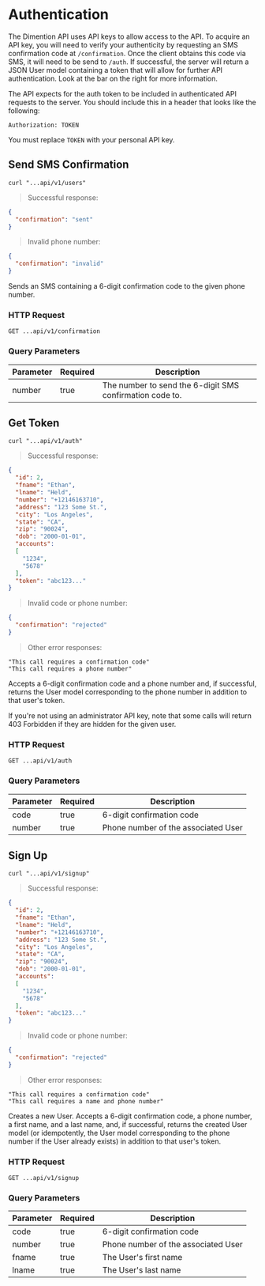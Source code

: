 # Authentication

The Dimention API uses API keys to allow access to the API. To acquire an API key, you will need to verify your authenticity by requesting an SMS confirmation code at `/confirmation`. Once the client obtains this code via SMS, it will need to be send to `/auth`. If successful, the server will return a JSON User model containing a token that will allow for further API authentication. Look at the bar on the right for more information.

The API expects for the auth token to be included in authenticated API requests to the server. You should include this in a header that looks like the following:

`Authorization: TOKEN`

<aside class="notice">
You must replace <code>TOKEN</code> with your personal API key.
</aside>

## Send SMS Confirmation

```shell
curl "...api/v1/users"
```

> Successful response:

```json
{
  "confirmation": "sent"
}
```

> Invalid phone number:

```json
{
  "confirmation": "invalid"
}
```

Sends an SMS containing a 6-digit confirmation code to the given phone number.

### HTTP Request

`GET ...api/v1/confirmation`

### Query Parameters

Parameter | Required | Description
--------- | ------- | -----------
number | true | The number to send the 6-digit SMS confirmation code to.

## Get Token

```shell
curl "...api/v1/auth"
```

> Successful response:

```json
{
  "id": 2,
  "fname": "Ethan",
  "lname": "Held",
  "number": "+12146163710",
  "address": "123 Some St.",
  "city": "Los Angeles",
  "state": "CA",
  "zip": "90024",
  "dob": "2000-01-01",
  "accounts":
  [
    "1234",
    "5678"
  ],
  "token": "abc123..."
}
```

> Invalid code or phone number:

```json
{
  "confirmation": "rejected"
}
```

> Other error responses:

```plaintext
"This call requires a confirmation code"
"This call requires a phone number"
```

Accepts a 6-digit confirmation code and a phone number and, if successful, returns the User model corresponding to the phone number in addition to that user's token.

<aside class="warning">If you're not using an administrator API key, note that some calls will return 403 Forbidden if they are hidden for the given user.</aside>

### HTTP Request

`GET ...api/v1/auth`

### Query Parameters

Parameter | Required | Description
--------- | ------- | -----------
code | true | 6-digit confirmation code
number | true | Phone number of the associated User

## Sign Up

```shell
curl "...api/v1/signup"
```

> Successful response:

```json
{
  "id": 2,
  "fname": "Ethan",
  "lname": "Held",
  "number": "+12146163710",
  "address": "123 Some St.",
  "city": "Los Angeles",
  "state": "CA",
  "zip": "90024",
  "dob": "2000-01-01",
  "accounts":
  [
    "1234",
    "5678"
  ],
  "token": "abc123..."
}
```

> Invalid code or phone number:

```json
{
  "confirmation": "rejected"
}
```

> Other error responses:

```plaintext
"This call requires a confirmation code"
"This call requires a name and phone number"
```

Creates a new User. Accepts a 6-digit confirmation code, a phone number, a first name, and a last name, and, if successful, returns the created User model (or idempotently, the User model corresponding to the phone number if the User already exists) in addition to that user's token.

### HTTP Request

`GET ...api/v1/signup`

### Query Parameters

Parameter | Required | Description
--------- | ------- | -----------
code | true | 6-digit confirmation code
number | true | Phone number of the associated User
fname | true | The User's first name
lname | true | The User's last name
